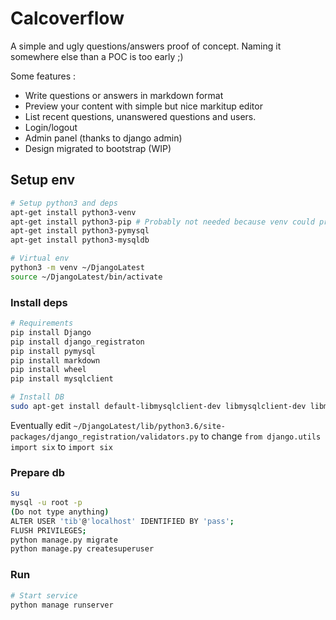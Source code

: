 # Calcoverflow

A simple and ugly questions/answers proof of concept. 
Naming it somewhere else than a POC is too early ;)

Some features :
- Write questions or answers in markdown format
- Preview your content with simple but nice markitup editor
- List recent questions, unanswered questions and users.
- Login/logout
- Admin panel (thanks to django admin)
- Design migrated to bootstrap (WIP)

## Setup env

```bash
# Setup python3 and deps
apt-get install python3-venv
apt-get install python3-pip # Probably not needed because venv could probably do it for us (?)
apt-get install python3-pymysql
apt-get install python3-mysqldb

# Virtual env
python3 -m venv ~/DjangoLatest
source ~/DjangoLatest/bin/activate
```

### Install deps

```bash
# Requirements
pip install Django
pip install django_registraton
pip install pymysql
pip install markdown
pip install wheel
pip install mysqlclient

# Install DB 
sudo apt-get install default-libmysqlclient-dev libmysqlclient-dev libmysqlclient20 python-mysqldb
```

Eventually edit `~/DjangoLatest/lib/python3.6/site-packages/django_registration/validators.py` to change 
`from django.utils import six` to `import six`

### Prepare db 

```bash
su 
mysql -u root -p
(Do not type anything)
ALTER USER 'tib'@'localhost' IDENTIFIED BY 'pass';
FLUSH PRIVILEGES;
python manage.py migrate
python manage.py createsuperuser
```

### Run

```bash
# Start service
python manage runserver
```
